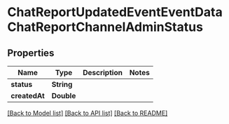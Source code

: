 # ChatReportUpdatedEventEventDataChatReportChannelAdminStatus

## Properties
Name | Type | Description | Notes
------------ | ------------- | ------------- | -------------
**status** | **String** |  | 
**createdAt** | **Double** |  | 

[[Back to Model list]](../README.md#documentation-for-models) [[Back to API list]](../README.md#documentation-for-api-endpoints) [[Back to README]](../README.md)


